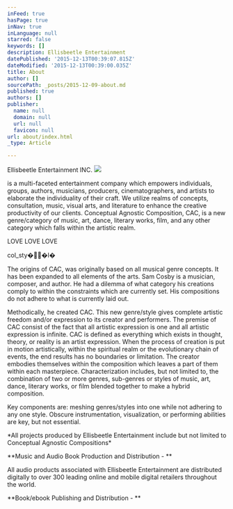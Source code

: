 ```yaml
---
inFeed: true
hasPage: true
inNav: true
inLanguage: null
starred: false
keywords: []
description: Ellisbeetle Entertainment
datePublished: '2015-12-13T00:39:07.815Z'
dateModified: '2015-12-13T00:39:00.035Z'
title: About
author: []
sourcePath: _posts/2015-12-09-about.md
published: true
authors: []
publisher:
  name: null
  domain: null
  url: null
  favicon: null
url: about/index.html
_type: Article

---
```

Ellisbeetle Entertainment INC.
![](https://the-grid-user-content.s3-us-west-2.amazonaws.com/44725029-0bdf-4361-b21e-a1df835b17f8.png)

is a multi-faceted entertainment company which empowers individuals, groups, authors, musicians, producers, cinematographers, and artists to elaborate the individuality of their craft.   We utilize realms of concepts, consultation, music, visual arts, and literature to enhance the creative productivity of our clients. Conceptual Agnostic Composition, CAC, is a new genre/category of music, art, dance, literary works, film, and any other category which falls within the artistic realm.

LOVE LOVE LOVE

col\_sty��I�

The origins of CAC, was originally based on all musical genre concepts. It has been expanded to all elements of the arts. Sam Cosby is a musician, composer, and author. He had a dilemma of what category his creations comply to within the constraints which are currently set.  His compositions do not adhere to what is currently laid out.

Methodically, he created CAC.  This new genre/style gives complete artistic freedom and/or expression to its creator and performers.  The premise of CAC consist of the fact that all artistic expression is one and all artistic expression is infinite. CAC is defined as everything which exists in thought, theory, or reality is an artist expression. When the process of creation is put in motion artistically, within the spiritual realm or the evolutionary chain of events, the end results has no boundaries or limitation. The creator embodies themselves within the composition which leaves a part of them within each masterpiece. Characterization includes, but not limited to, the combination of two or more genres, sub-genres or styles of music, art, dance, literary works, or film blended together to make a hybrid composition.

Key components are: meshing genres/styles into one while not adhering to any one style. Obscure instrumentation, visualization, or performing abilities are key, but not essential.

\*All projects produced by Ellisbeetle Entertainment include but not limited to Conceptual Agnostic Compositions\*

**Music and Audio Book Production and Distribution - **

All audio products associated with Ellisbeetle Entertainment are distributed digitally to over 300 leading online and mobile digital retailers throughout the world.

**Book/ebook Publishing and Distribution - **